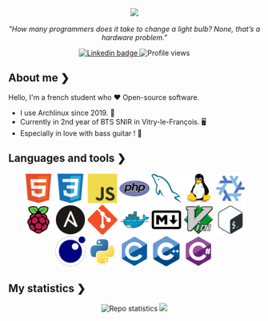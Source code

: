 <div id="header" align="center">
  <img src="https://media.giphy.com/media/lRLzrbhmh5pFf4jOga/giphy.gif" width="200"/>
  <p style="font-style: italic;">"How many programmers does it take to change a light bulb? None, that’s a hardware problem."</p>
  <div id="badges">
    <a href="https://www.linkedin.com/in/marchandleo">
      <img src="https://img.shields.io/badge/LinkedIn-blue?style=for-the-badge&logo=linkedin&logoColor=white" alt="Linkedin badge"/>
    </a>
    <img src="https://komarev.com/ghpvc/?username=kaniville&style=for-the-badge&color=blueviolet" alt="Profile views"/>
  </div>
</div>

## About me ❯
<div id="about">
<p>Hello, I'm a french student who ❤️ Open-source software.</p>
<ul>
  <li>I use Archlinux since 2019. 🎊</li>
  <li>Currently in 2nd year of BTS SNIR in Vitry-le-François. 🖥️</li>
  <li>Especially in love with bass guitar ! 🎸</li>
</ul>

## Languages and tools ❯
<div id="icons" align="center">
   <img src="https://github.com/devicons/devicon/blob/master/icons/html5/html5-original.svg" alt="Html 5" width="60"/>
  <img src="https://github.com/devicons/devicon/blob/master/icons/css3/css3-original.svg" alt="Css 3" width="60"/>
  <img src="https://github.com/devicons/devicon/blob/master/icons/javascript/javascript-original.svg" alt="Javascript" width="60"/>
  <img src="https://github.com/devicons/devicon/blob/master/icons/php/php-original.svg" alt="Php" width="60"/>
  <img src="https://github.com/devicons/devicon/blob/master/icons/mysql/mysql-original.svg" alt="Mysql" width="60"/>

  <img src="https://github.com/devicons/devicon/blob/master/icons/linux/linux-original.svg" alt="Linux" width="60"/>
  <img src="https://github.com/devicons/devicon/blob/master/icons/nixos/nixos-original.svg" alt="Nixos" width="60"/>
  <img src="https://github.com/devicons/devicon/blob/master/icons/raspberrypi/raspberrypi-original.svg" alt="Raspberry Pi" width="60"/>

  <img src="https://github.com/devicons/devicon/blob/master/icons/ansible/ansible-original.svg" alt="Ansible" width="60"/>
  <img src="https://github.com/devicons/devicon/blob/master/icons/git/git-original.svg" alt="Git" width="60"/>
  <img src="https://github.com/devicons/devicon/blob/master/icons/docker/docker-original.svg" alt="Docker" width="60"/>
  <img src="https://github.com/devicons/devicon/blob/master/icons/markdown/markdown-original.svg" alt="Markdown" width="60"/>
  <img src="https://github.com/devicons/devicon/blob/master/icons/vim/vim-original.svg" alt="Vim" width="60"/>

  <img src="https://github.com/devicons/devicon/blob/master/icons/bash/bash-original.svg" alt="Bash" width="60"/>
  <img src="https://github.com/devicons/devicon/blob/master/icons/lua/lua-original.svg" alt="Lua" width="60"/>
  <img src="https://github.com/devicons/devicon/blob/master/icons/python/python-original.svg" alt="Python" width="60"/>
  <img src="https://github.com/devicons/devicon/blob/master/icons/c/c-original.svg" alt="C" width="60"/>
  <img src="https://github.com/devicons/devicon/blob/master/icons/cplusplus/cplusplus-original.svg" alt="C++" width="60"/>
  <img src="https://github.com/devicons/devicon/blob/master/icons/csharp/csharp-original.svg" alt="C#" width="60"/>
</div>

## My statistics ❯
<div id="stats" align="center">
  <img src="https://github-readme-stats.vercel.app/api/?username=kaniville&show_icons=true" alt="Repo statistics" />
  <img src="https://github-readme-stats.vercel.app/api/top-langs/?username=kaniville" alt"Top languages" />
</div>

